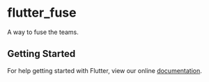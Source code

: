 # flutter_fuse

A way to fuse the teams.

## Getting Started

For help getting started with Flutter, view our online
[documentation](https://flutter.io/).
